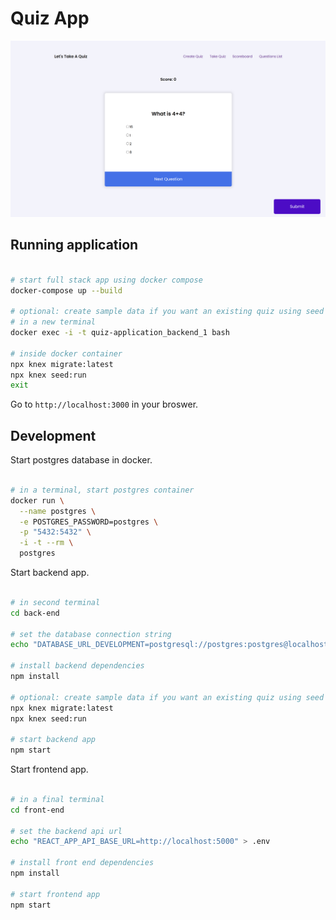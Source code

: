 # Quiz App

![quizapp screenshot](./image/Screenshot%20(80).png)

## Running application

```bash

# start full stack app using docker compose
docker-compose up --build

# optional: create sample data if you want an existing quiz using seed data
# in a new terminal
docker exec -i -t quiz-application_backend_1 bash

# inside docker container
npx knex migrate:latest
npx knex seed:run
exit

```

Go to `http://localhost:3000` in your broswer.

## Development

Start postgres database in docker.

```bash

# in a terminal, start postgres container
docker run \
  --name postgres \
  -e POSTGRES_PASSWORD=postgres \
  -p "5432:5432" \
  -i -t --rm \
  postgres

```
Start backend app.

```bash

# in second terminal
cd back-end

# set the database connection string
echo "DATABASE_URL_DEVELOPMENT=postgresql://postgres:postgres@localhost/postgres" > .env

# install backend dependencies
npm install

# optional: create sample data if you want an existing quiz using seed data
npx knex migrate:latest
npx knex seed:run

# start backend app
npm start

```

Start frontend app.

```bash

# in a final terminal
cd front-end

# set the backend api url
echo "REACT_APP_API_BASE_URL=http://localhost:5000" > .env

# install front end dependencies
npm install

# start frontend app
npm start

```